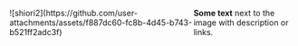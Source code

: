 <div style="display: flex; align-items: center;">
  ![shiori2](https://github.com/user-attachments/assets/f887dc60-fc8b-4d45-b743-b521ff2adc3f)
  <p><strong>Some text</strong> next to the image with description or links.</p>
</div>
